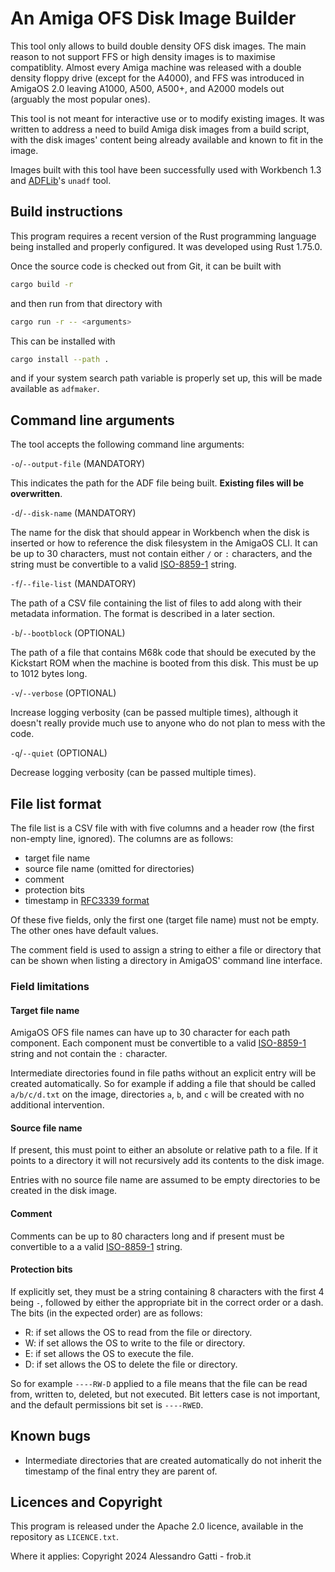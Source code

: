 # An Amiga OFS Disk Image Builder

This tool only allows to build double density OFS disk images.  The main reason to not support FFS or high density images is to maximise compatiblity. Almost every Amiga machine was released with a double density floppy drive (except for the A4000), and FFS was introduced in AmigaOS 2.0 leaving A1000, A500, A500+, and A2000 models out (arguably the most popular ones).

This tool is not meant for interactive use or to modify existing images.  It was written to address a need to build Amiga disk images from a build script, with the disk images' content being already available and known to fit in the image.

Images built with this tool have been successfully used with Workbench 1.3 and [ADFLib](https://github.com/lclevy/ADFlib)'s `unadf` tool.

## Build instructions

This program requires a recent version of the Rust programming language being installed and properly configured.  It was developed using Rust 1.75.0.

Once the source code is checked out from Git, it can be built with

```bash
cargo build -r
```

and then run from that directory with

```bash
cargo run -r -- <arguments>
```

This can be installed with

```bash
cargo install --path .
```

and if your system search path variable is properly set up, this will be made available as `adfmaker`.

## Command line arguments

The tool accepts the following command line arguments:

`-o`/`--output-file` (MANDATORY)

This indicates the path for the ADF file being built.  **Existing files will be overwritten**.

`-d`/`--disk-name` (MANDATORY)

The name for the disk that should appear in Workbench when the disk is inserted or how to reference the disk filesystem in the AmigaOS CLI.  It can be up to 30 characters, must not contain either `/` or `:` characters, and the string must be convertible to a valid [ISO-8859-1](https://en.wikipedia.org/wiki/ISO/IEC_8859-1) string.

`-f`/`--file-list` (MANDATORY)

The path of a CSV file containing the list of files to add along with their metadata information.  The format is described in a later section.

`-b`/`--bootblock` (OPTIONAL)

The path of a file that contains M68k code that should be executed by the Kickstart ROM when the machine is booted from this disk.  This must be up to 1012 bytes long.

`-v`/`--verbose` (OPTIONAL)

Increase logging verbosity (can be passed multiple times), although it doesn't really provide much use to anyone who do not plan to mess with the code.

`-q`/`--quiet` (OPTIONAL)

Decrease logging verbosity (can be passed multiple times).

## File list format

The file list is a CSV file with with five columns and a header row (the first non-empty line, ignored).  The columns are as follows:

- target file name
- source file name (omitted for directories)
- comment
- protection bits
- timestamp in [RFC3339 format](https://www.rfc-editor.org/rfc/rfc3339.html)

Of these five fields, only the first one (target file name) must not be empty.  The other ones have default values.

The comment field is used to assign a string to either a file or directory that can be shown when listing a directory in AmigaOS' command line interface.

### Field limitations

#### Target file name

AmigaOS OFS file names can have up to 30 character for each path component.  Each component must be convertible to a valid [ISO-8859-1](https://en.wikipedia.org/wiki/ISO/IEC_8859-1) string and not contain the `:` character.

Intermediate directories found in file paths without an explicit entry will be created automatically.  So for example if adding a file that should be called `a/b/c/d.txt` on the image, directories `a`, `b`, and `c` will be created with no additional intervention.

#### Source file name

If present, this must point to either an absolute or relative path to a file.  If it points to a directory it will not recursively add its contents to the disk image.

Entries with no source file name are assumed to be empty directories to be created in the disk image.

#### Comment

Comments can be up to 80 characters long and if present must be convertible to a a valid [ISO-8859-1](https://en.wikipedia.org/wiki/ISO/IEC_8859-1) string.

#### Protection bits

If explicitly set, they must be a string containing 8 characters with the first 4 being `-`, followed by either the appropriate bit in the correct order or a dash.  The bits (in the expected order) are as follows:

- R: if set allows the OS to read from the file or directory.
- W: if set allows the OS to write to the file or directory.
- E: if set allows the OS to execute the file.
- D: if set allows the OS to delete the file or directory.

So for example `----RW-D` applied to a file means that the file can be read from, written to, deleted, but not executed.  Bit letters case is not important, and the default permissions bit set is `----RWED`.

## Known bugs

- Intermediate directories that are created automatically do not inherit the timestamp of the final entry they are parent of.

## Licences and Copyright

This program is released under the Apache 2.0 licence, available in the repository as `LICENCE.txt`.

Where it applies: Copyright 2024 Alessandro Gatti - frob.it
